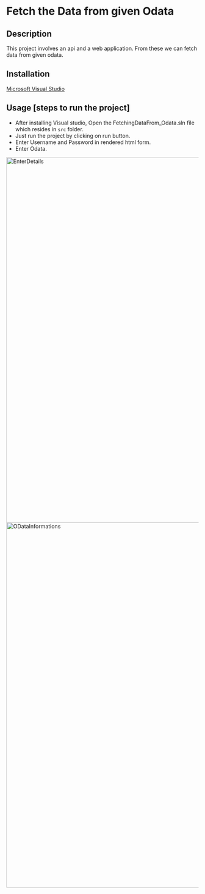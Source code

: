 # Fetch the Data from given Odata

## Description
This project involves an api and a web application. From these we can fetch data from given odata.

## Installation
[Microsoft Visual Studio](https://visualstudio.microsoft.com/)

## Usage [steps to run the project]
- After installing Visual studio, Open the FetchingDataFrom_Odata.sln file which resides in `src` folder.
- Just run the project by clicking on run button.
- Enter Username and Password in rendered html form.
- Enter Odata.


<img width="957" alt="EnterDetails" src="https://github.com/MDilipKumar015/Student-FetchingDataFromOData/assets/127477427/be5a5320-81d5-4494-9c2f-4bdbe9b07cba">
<img width="958" alt="ODataInformations" src="https://github.com/MDilipKumar015/Student-FetchingDataFromOData/assets/127477427/c55e2357-e0cd-44a5-ad9b-4a738e41acef">

